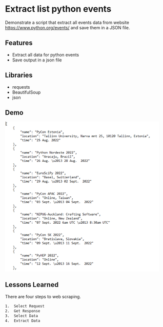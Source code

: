 
# Extract list python events

Demonstrate a script that extract all events data from website https://www.python.org/events/ and save them in a JSON file.


## Features

- Extract all data for python events
- Save output in a json file
## Libraries

- requests
- BeautifulSoup
- json
## Demo

![Data Output](https://github.com/SulemanMughal/Scrap-Python-Events/blob/main/demo.PNG)
## Lessons Learned

There are four steps to web scraping.

    1.  Select Request
    2.  Get Response
    3.  Select Data
    4.  Extract Data

